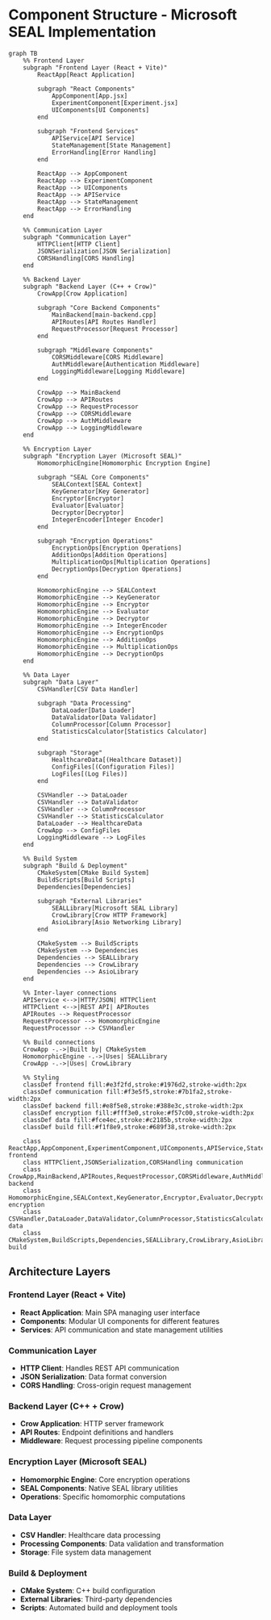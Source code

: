 # Component Structure - Microsoft SEAL Implementation

```mermaid
graph TB
    %% Frontend Layer
    subgraph "Frontend Layer (React + Vite)"
        ReactApp[React Application]
        
        subgraph "React Components"
            AppComponent[App.jsx]
            ExperimentComponent[Experiment.jsx]
            UIComponents[UI Components]
        end
        
        subgraph "Frontend Services"
            APIService[API Service]
            StateManagement[State Management]
            ErrorHandling[Error Handling]
        end
        
        ReactApp --> AppComponent
        ReactApp --> ExperimentComponent
        ReactApp --> UIComponents
        ReactApp --> APIService
        ReactApp --> StateManagement
        ReactApp --> ErrorHandling
    end

    %% Communication Layer
    subgraph "Communication Layer"
        HTTPClient[HTTP Client]
        JSONSerialization[JSON Serialization]
        CORSHandling[CORS Handling]
    end

    %% Backend Layer
    subgraph "Backend Layer (C++ + Crow)"
        CrowApp[Crow Application]
        
        subgraph "Core Backend Components"
            MainBackend[main-backend.cpp]
            APIRoutes[API Routes Handler]
            RequestProcessor[Request Processor]
        end
        
        subgraph "Middleware Components"
            CORSMiddleware[CORS Middleware]
            AuthMiddleware[Authentication Middleware]
            LoggingMiddleware[Logging Middleware]
        end
        
        CrowApp --> MainBackend
        CrowApp --> APIRoutes
        CrowApp --> RequestProcessor
        CrowApp --> CORSMiddleware
        CrowApp --> AuthMiddleware
        CrowApp --> LoggingMiddleware
    end

    %% Encryption Layer
    subgraph "Encryption Layer (Microsoft SEAL)"
        HomomorphicEngine[Homomorphic Encryption Engine]
        
        subgraph "SEAL Core Components"
            SEALContext[SEAL Context]
            KeyGenerator[Key Generator]
            Encryptor[Encryptor]
            Evaluator[Evaluator]
            Decryptor[Decryptor]
            IntegerEncoder[Integer Encoder]
        end
        
        subgraph "Encryption Operations"
            EncryptionOps[Encryption Operations]
            AdditionOps[Addition Operations]
            MultiplicationOps[Multiplication Operations]
            DecryptionOps[Decryption Operations]
        end
        
        HomomorphicEngine --> SEALContext
        HomomorphicEngine --> KeyGenerator
        HomomorphicEngine --> Encryptor
        HomomorphicEngine --> Evaluator
        HomomorphicEngine --> Decryptor
        HomomorphicEngine --> IntegerEncoder
        HomomorphicEngine --> EncryptionOps
        HomomorphicEngine --> AdditionOps
        HomomorphicEngine --> MultiplicationOps
        HomomorphicEngine --> DecryptionOps
    end

    %% Data Layer
    subgraph "Data Layer"
        CSVHandler[CSV Data Handler]
        
        subgraph "Data Processing"
            DataLoader[Data Loader]
            DataValidator[Data Validator]
            ColumnProcessor[Column Processor]
            StatisticsCalculator[Statistics Calculator]
        end
        
        subgraph "Storage"
            HealthcareData[(Healthcare Dataset)]
            ConfigFiles[(Configuration Files)]
            LogFiles[(Log Files)]
        end
        
        CSVHandler --> DataLoader
        CSVHandler --> DataValidator
        CSVHandler --> ColumnProcessor
        CSVHandler --> StatisticsCalculator
        DataLoader --> HealthcareData
        CrowApp --> ConfigFiles
        LoggingMiddleware --> LogFiles
    end

    %% Build System
    subgraph "Build & Deployment"
        CMakeSystem[CMake Build System]
        BuildScripts[Build Scripts]
        Dependencies[Dependencies]
        
        subgraph "External Libraries"
            SEALLibrary[Microsoft SEAL Library]
            CrowLibrary[Crow HTTP Framework]
            AsioLibrary[Asio Networking Library]
        end
        
        CMakeSystem --> BuildScripts
        CMakeSystem --> Dependencies
        Dependencies --> SEALLibrary
        Dependencies --> CrowLibrary
        Dependencies --> AsioLibrary
    end

    %% Inter-layer connections
    APIService <-->|HTTP/JSON| HTTPClient
    HTTPClient <-->|REST API| APIRoutes
    APIRoutes --> RequestProcessor
    RequestProcessor --> HomomorphicEngine
    RequestProcessor --> CSVHandler
    
    %% Build connections
    CrowApp -.->|Built by| CMakeSystem
    HomomorphicEngine -.->|Uses| SEALLibrary
    CrowApp -.->|Uses| CrowLibrary

    %% Styling
    classDef frontend fill:#e3f2fd,stroke:#1976d2,stroke-width:2px
    classDef communication fill:#f3e5f5,stroke:#7b1fa2,stroke-width:2px
    classDef backend fill:#e8f5e8,stroke:#388e3c,stroke-width:2px
    classDef encryption fill:#fff3e0,stroke:#f57c00,stroke-width:2px
    classDef data fill:#fce4ec,stroke:#c2185b,stroke-width:2px
    classDef build fill:#f1f8e9,stroke:#689f38,stroke-width:2px

    class ReactApp,AppComponent,ExperimentComponent,UIComponents,APIService,StateManagement,ErrorHandling frontend
    class HTTPClient,JSONSerialization,CORSHandling communication
    class CrowApp,MainBackend,APIRoutes,RequestProcessor,CORSMiddleware,AuthMiddleware,LoggingMiddleware backend
    class HomomorphicEngine,SEALContext,KeyGenerator,Encryptor,Evaluator,Decryptor,IntegerEncoder,EncryptionOps,AdditionOps,MultiplicationOps,DecryptionOps encryption
    class CSVHandler,DataLoader,DataValidator,ColumnProcessor,StatisticsCalculator,HealthcareData,ConfigFiles,LogFiles data
    class CMakeSystem,BuildScripts,Dependencies,SEALLibrary,CrowLibrary,AsioLibrary build
```

## Architecture Layers

### Frontend Layer (React + Vite)
- **React Application**: Main SPA managing user interface
- **Components**: Modular UI components for different features
- **Services**: API communication and state management utilities

### Communication Layer
- **HTTP Client**: Handles REST API communication
- **JSON Serialization**: Data format conversion
- **CORS Handling**: Cross-origin request management

### Backend Layer (C++ + Crow)
- **Crow Application**: HTTP server framework
- **API Routes**: Endpoint definitions and handlers
- **Middleware**: Request processing pipeline components

### Encryption Layer (Microsoft SEAL)
- **Homomorphic Engine**: Core encryption operations
- **SEAL Components**: Native SEAL library utilities
- **Operations**: Specific homomorphic computations

### Data Layer
- **CSV Handler**: Healthcare data processing
- **Processing Components**: Data validation and transformation
- **Storage**: File system data management

### Build & Deployment
- **CMake System**: C++ build configuration
- **External Libraries**: Third-party dependencies
- **Scripts**: Automated build and deployment tools
